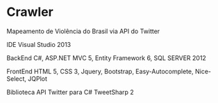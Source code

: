 # Crawler
Mapeamento de Violência do Brasil via API do Twitter

IDE
Visual Studio 2013

BackEnd
C#, ASP.NET MVC 5, Entity Framework 6, SQL SERVER 2012

FrontEnd
HTML 5, CSS 3, Jquery, Bootstrap, Easy-Autocomplete, Nice-Select, JQPlot

Biblioteca API Twitter para C#
TweetSharp 2
